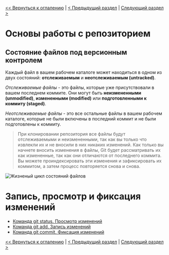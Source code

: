 [<< Вернуться к оглалению](README.md) | [< Предыдущий раздел](section03.md) | [Следующий раздел >](section04-1.md)

Основы работы с репозиторием
=====================================

Состояние файлов под версионным контролем
-----------------------------------------

Каждый файл в вашем рабочем каталоге может находиться в одном из двух состояний: __отслеживаемым__ и __неотслеживаемым (untracked)__.

_Отслеживаемые файлы_ - это файлы, которые уже присутствовали в вашем последнем коммите. Они могут быть __неизмененными (unmodified)__, __измененными (modified)__ или __подготовленными к коммиту (staged)__.

_Неотслеживаемые файлы_ - это все остальные файлы в вашем рабочем каталоге, которые не были включены в последний коммит и не были подготовлены к коммиту. 

>При клонировании репозитория все файлы будут отслеживаемыми и неизмененными, так как вы только что извлекли их и не вносили в них никаких изменений. Как только вы начнете вносить изменения в файлы, Git будет рассматривать их как измененные, так как они отличаются от последнего коммита. Вы можете проиндексировать эти изменения и зафиксировать их коммитом, а затем процесс повторяется снова и снова.

![Жизненый цикл состояний файлов](https://git-scm.com/book/en/v2/images/lifecycle.png)

Запись, просмотр и фиксация изменений
=====================================

* [Команда git status. Просмотр изменений](section04-1.md)
* [Команда git add. Запись изменений](section04-2.md)
* [Команда git commit. Фиксация изменений](section04-3.md)

[<< Вернуться к оглалению](README.md) | [< Предыдущий раздел](section03.md) | [Следующий раздел >](section04-1.md)